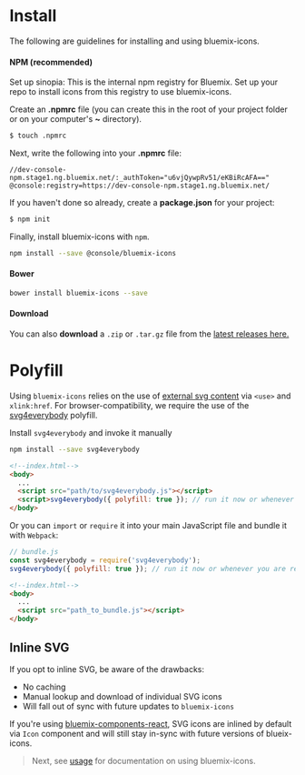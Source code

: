 # Install

The following are guidelines for installing and using bluemix-icons.

#### NPM (recommended)

Set up sinopia: This is the internal npm registry for Bluemix. Set up your repo to install icons from this registry to use bluemix-icons.

Create an **.npmrc** file (you can create this in the root of your project folder or on your computer's **~** directory).

```sh
$ touch .npmrc
```

Next, write the following into your **.npmrc** file:

```
//dev-console-npm.stage1.ng.bluemix.net/:_authToken="u6vjQywpRv51/eKBiRcAFA=="
@console:registry=https://dev-console-npm.stage1.ng.bluemix.net/
```

If you haven't done so already, create a **package.json** for your project:

```sh
$ npm init
```

Finally, install bluemix-icons with `npm`.


```sh
npm install --save @console/bluemix-icons
```


#### Bower
```sh
bower install bluemix-icons --save
```

#### Download 
You can also **download** a `.zip` or `.tar.gz` file from the [latest releases here.](https://github.ibm.com/Bluemix/bluemix-icons/releases)

# Polyfill

Using `bluemix-icons` relies on the use of [external svg content](https://css-tricks.com/svg-sprites-use-better-icon-fonts/##Browser+Support) via `<use>` and `xlink:href`.
For browser-compatibility, we require the use of the [svg4everybody](https://github.com/jonathantneal/svg4everybody#svg-for-everybody) polyfill.

Install `svg4everybody` and invoke it manually

```sh
npm install --save svg4everybody
```

```html
<!--index.html-->
<body>
  ...
  <script src="path/to/svg4everybody.js"></script>
  <script>svg4everybody({ polyfill: true }); // run it now or whenever you are ready</script>
</body>
```

Or you can `import` or `require` it into your main JavaScript file and bundle it with `Webpack`:

```js
// bundle.js
const svg4everybody = require('svg4everybody');
svg4everybody({ polyfill: true }); // run it now or whenever you are ready
```

```html
<!--index.html-->
<body>
  ...
  <script src="path_to_bundle.js"></script>
</body>
```

## Inline SVG

If you opt to inline SVG, be aware of the drawbacks:

- No caching
- Manual lookup and download of individual SVG icons
- Will fall out of sync with future updates to `bluemix-icons`

If you're using [bluemix-components-react](), SVG icons are inlined by default via `Icon` component and will still stay in-sync with future versions of blueix-icons.

> Next, see [usage](https://github.ibm.com/Bluemix/bluemix-icons/blob/master/docs/usage.md) for documentation on using bluemix-icons.

